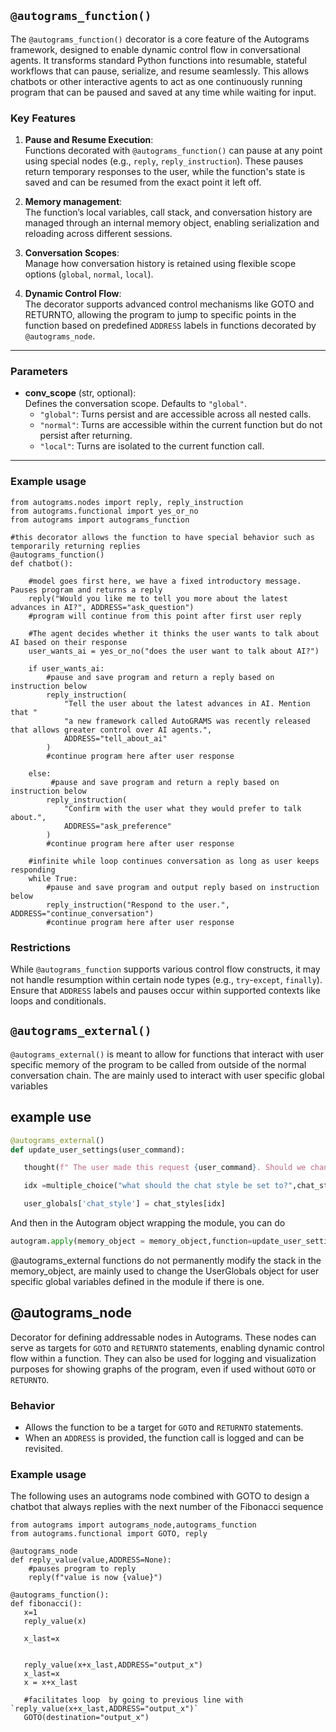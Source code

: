 
## `@autograms_function()`

The `@autograms_function()` decorator is a core feature of the Autograms framework, designed to enable dynamic control flow in conversational agents. It transforms standard Python functions into resumable, stateful workflows that can pause, serialize, and resume seamlessly. This allows chatbots or other interactive agents to act as one continuously running program that can be paused and saved at any time while waiting for input.

### Key Features
1. **Pause and Resume Execution**:  
   Functions decorated with `@autograms_function()` can pause at any point using special nodes (e.g., `reply`, `reply_instruction`). These pauses return temporary responses to the user, while the function's state is saved and can be resumed from the exact point it left off.


2. **Memory management**:  
   The function’s local variables, call stack, and conversation history are managed through an internal memory object, enabling serialization and reloading across different sessions.

3. **Conversation Scopes**:  
   Manage how conversation history is retained using flexible scope options (`global`, `normal`, `local`).


4. **Dynamic Control Flow**:  
   The decorator supports advanced control mechanisms like GOTO and RETURNTO, allowing the program to jump to specific points in the function based on predefined `ADDRESS` labels in functions decorated by `@autograms_node`.

---

### Parameters
- **conv_scope** (str, optional):  
  Defines the conversation scope. Defaults to `"global"`.
  - `"global"`: Turns persist and are accessible across all nested calls.
  - `"normal"`: Turns are accessible within the current function but do not persist after returning.
  - `"local"`: Turns are isolated to the current function call.

---







### Example usage

```
from autograms.nodes import reply, reply_instruction
from autograms.functional import yes_or_no
from autograms import autograms_function

#this decorator allows the function to have special behavior such as temporarily returning replies
@autograms_function()
def chatbot():

    #model goes first here, we have a fixed introductory message. Pauses program and returns a reply
    reply("Would you like me to tell you more about the latest advances in AI?", ADDRESS="ask_question")
    #program will continue from this point after first user reply 

    #The agent decides whether it thinks the user wants to talk about AI based on their response  
    user_wants_ai = yes_or_no("does the user want to talk about AI?")

    if user_wants_ai:
        #pause and save program and return a reply based on instruction below    
        reply_instruction(
            "Tell the user about the latest advances in AI. Mention that "
            "a new framework called AutoGRAMS was recently released that allows greater control over AI agents.",
            ADDRESS="tell_about_ai"
        )
        #continue program here after user response

    else:
         #pause and save program and return a reply based on instruction below  
        reply_instruction(
            "Confirm with the user what they would prefer to talk about.",
            ADDRESS="ask_preference"
        )
        #continue program here after user response

    #infinite while loop continues conversation as long as user keeps responding
    while True:
        #pause and save program and output reply based on instruction below
        reply_instruction("Respond to the user.", ADDRESS="continue_conversation")
        #continue program here after user response
```




### Restrictions
While `@autograms_function` supports various control flow constructs, it may not handle resumption within certain node types (e.g., `try`-`except`, `finally`). Ensure that `ADDRESS` labels and pauses occur within supported contexts like loops and conditionals.

## `@autograms_external()`

`@autograms_external()` is meant to allow for functions that interact with user specific memory of the program to be called from outside of the normal conversation chain. The are mainly used to interact with user specific global variables


## example use
```python
@autograms_external()
def update_user_settings(user_command):

   thought(f" The user made this request {user_command}. Should we change the chat_style setting? it is currently set to {user_globals['chat_style']}, and the options are {','.join(chat_styles)}")

   idx =multiple_choice("what should the chat style be set to?",chat_styles) 

   user_globals['chat_style'] = chat_styles[idx]

```

And then in the Autogram object wrapping the module, you can do
```python
autogram.apply(memory_object = memory_object,function=update_user_settings,user_command=user_command)
```

@autograms_external functions do not permanently modify the stack in the memory_object, are mainly used to change the UserGlobals object for user specific global variables defined in the module if there is one. 





## @autograms_node

Decorator for defining addressable nodes in Autograms. These nodes can serve as targets for `GOTO` and `RETURNTO` statements, enabling dynamic control flow within a function. They can also be used for logging and visualization purposes for showing graphs of the program, even if used without `GOTO` or `RETURNTO`.
### Behavior

- Allows the function to be a target for `GOTO` and `RETURNTO` statements.
- When an `ADDRESS` is provided, the function call is logged and can be revisited.


### Example usage

The following uses an autograms node combined with GOTO to design a chatbot that always replies with the next number of the Fibonacci sequence
```
from autograms import autograms_node,autograms_function
from autograms.functional import GOTO, reply

@autograms_node
def reply_value(value,ADDRESS=None):
    #pauses program to reply
    reply(f"value is now {value}")

@autograms_function():
def fibonacci():
   x=1
   reply_value(x)

   x_last=x


   reply_value(x+x_last,ADDRESS="output_x")
   x_last=x
   x = x+x_last

   #facilitates loop  by going to previous line with `reply_value(x+x_last,ADDRESS="output_x")`
   GOTO(destination="output_x")
   
```


